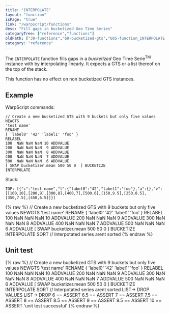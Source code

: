 ```yaml
---
title: "INTERPOLATE"
layout: "function"
isPage: "true"
link: "/warpscript/functions"
desc: "Fill gaps in bucketized Geo Time Series"
categoryTree: ["reference","functions"]
oldPath: ["30-functions","60-bucketized-gts","605-function_INTERPOLATE.html.md"]
category: "reference"
---
```

 

The `INTERPOLATE` function fills gaps in a *bucketized* Geo Time Serie<sup>TM</sup> instance with by interpolating linearly. It expects a GTS or a list thereof on the top of the stack. 

This function has no effect on non bucketized GTS instances.


## Example ##


WarpScript commands:

    // Create a new bucketized GTS with 9 buckets but only five values
    NEWGTS 
    'test name'
    RENAME
    { 'label0' '42' 'label1' 'foo' }
    RELABEL
    100  NaN NaN NaN 10 ADDVALUE
    200  NaN NaN NaN  9 ADDVALUE
    300  NaN NaN NaN  8 ADDVALUE
    400  NaN NaN NaN  7 ADDVALUE
    500  NaN NaN NaN  6 ADDVALUE
    [ SWAP bucketizer.mean 500 50 0  ] BUCKETIZE
    INTERPOLATE

Stack: 

    TOP: [{"c":"test name","l":{"label0":"42","label1":"foo"},"a":{},"v":[[100,10],[200,9],[300,8],[400,7],[500,6],[150,9.5],[250,8.5],[350,7.5],[450,6.5]]}]

{% raw %}
<warp10-warpscript-widget backend="{{backend}}"  exec-endpoint="{{execEndpoint}}">// Create a new bucketized GTS with 9 buckets but only five values
NEWGTS 
'test name'
RENAME
{ 'label0' '42' 'label1' 'foo' }
RELABEL
100  NaN NaN NaN 10 ADDVALUE
200  NaN NaN NaN  9 ADDVALUE
300  NaN NaN NaN  8 ADDVALUE
400  NaN NaN NaN  7 ADDVALUE
500  NaN NaN NaN  6 ADDVALUE
[ SWAP bucketizer.mean 500 50 0  ] BUCKETIZE
INTERPOLATE
SORT            // Interpotated series arent sorted
</warp10-warpscript-widget>
{% endraw %}    


## Unit test ##

{% raw %}
<warp10-warpscript-widget backend="{{backend}}"  exec-endpoint="{{execEndpoint}}">// Create a new bucketized GTS with 9 buckets but only five values
NEWGTS 
'test name'
RENAME
{ 'label0' '42' 'label1' 'foo' }
RELABEL
100  NaN NaN NaN 10 ADDVALUE
200  NaN NaN NaN  9 ADDVALUE
300  NaN NaN NaN  8 ADDVALUE
400  NaN NaN NaN  7 ADDVALUE
500  NaN NaN NaN  6 ADDVALUE
[ SWAP bucketizer.mean 500 50 0  ] BUCKETIZE
INTERPOLATE
SORT            // Interpotated series arent sorted
LIST-> DROP VALUES LIST-> DROP
6 == ASSERT 6.5 == ASSERT   7 == ASSERT 7.5 == ASSERT 
8 == ASSERT 8.5 == ASSERT   9 == ASSERT 9.5 == ASSERT 
10 == ASSERT 
'unit test successful'
</warp10-warpscript-widget>
{% endraw %} 

